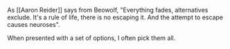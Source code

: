 As [[Aaron Reider]] says from Beowolf, "Everything fades, alternatives exclude. It's a rule of life, there is no escaping it. And the attempt to escape causes neuroses".

When presented with a set of options, I often pick them all. 